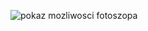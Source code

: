 ![pokaz mozliwosci fotoszopa](https://user-images.githubusercontent.com/80423086/177807300-61b00687-e74f-43b7-9ac9-676fde3df230.gif)

